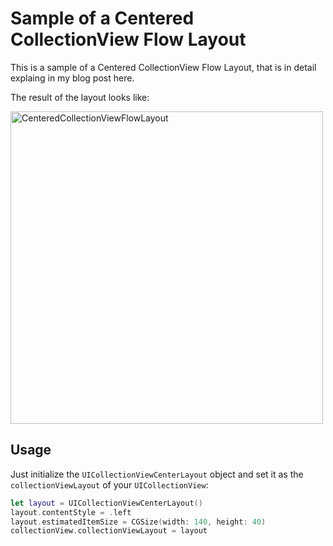 # Sample of a Centered CollectionView Flow Layout

This is a sample of a Centered CollectionView Flow Layout, that is in detail explaing in my blog post here.

The result of the layout looks like:

<img src="https://i.imgur.com/hZi0QEY.png" alt="CenteredCollectionViewFlowLayout" width=500 />

## Usage
Just initialize the `UICollectionViewCenterLayout` object and set it as the `collectionViewLayout` of your `UICollectionView`:

```swift
let layout = UICollectionViewCenterLayout()
layout.contentStyle = .left
layout.estimatedItemSize = CGSize(width: 140, height: 40)
collectionView.collectionViewLayout = layout
```
